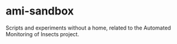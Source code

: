 # ami-sandbox

Scripts and experiments without a home, related to the Automated Monitoring of Insects project.
